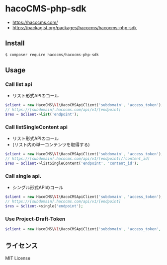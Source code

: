 # hacoCMS-php-sdk

* https://hacocms.com/
* https://packagist.org/packages/hacocms/hacocms-php-sdk

## Install 

```sh
$ composer require hacocms/hacocms-php-sdk
```

## Usage

### Call list api

* リスト形式APIのコール

```php
$client = new HacoCMS\V1\HacoCMSApiClient('subdomain', 'access_token');
// https://[subdomain].hacocms.com/api/v1/[endpoint]
$res = $client->list('endpoint');
```

### Call listSingleContent api

* リスト形式APIのコール
* (リスト内の単一コンテンツを取得する)

```php
$client = new HacoCMS\V1\HacoCMSApiClient('subdomain', 'access_token');
// https://[subdomain].hacocms.com/api/v1/[endpoint]/[content_id]
$res = $client->listSingleContent('endpoint', 'content_id');
```

### Call single api.

* シングル形式APIのコール

```php
$client = new HacoCMS\V1\HacoCMSApiClient('subdomain', 'access_token');
// https://[subdomain].hacocms.com/api/v1/[endpoint]
$res = $client->single('endpoint');
```

### Use Project-Draft-Token

```php
$client = new HacoCMS\V1\HacoCMSApiClient('subdomain', 'access_token', 'project-draft-token');
```

## ライセンス

MIT License

